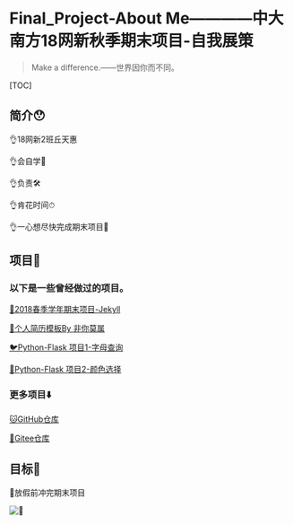 # Final_Project-About Me————中大南方18网新秋季期末项目-自我展策


> Make a difference.——世界因你而不同。


[TOC]


## 简介😯

👌18网新2班丘天惠

👌会自学📝

👌负责🛠

👌肯花时间⏱

👌一心想尽快完成期末项目🐛


## 项目📒

### 以下是一些曾经做过的项目。

[🐺2018春季学年期末项目-Jekyll](autumnhui.cn)

[👀个人简历模板By 非你莫属 ](https://autumnhui.gitee.io/resume/)

[🐦Python-Flask 项目1-字母查询](http://chui1.pythonanywhere.com/)

[🍵Python-Flask 项目2-颜色选择](http://autumnhui.pythonanywhere.com/)


### 更多项目⬇️

[🐱GitHub仓库](https://github.com/Autumnhui?tab=repositories)

[🐶Gitee仓库](https://gitee.com/autumnhui/projects)

## 目标🐛

🐛放假前冲完期末项目

![🐛](http://www.laitula.com/Spider/Index/showpic/iu/aHR0cDovL3d4My5zaW5haW1nLmNuL2JtaWRkbGUvMDA2bTk3S2dseTFnNW52YTN1ODlxajMwazAwZXVqdHEuanBn)

